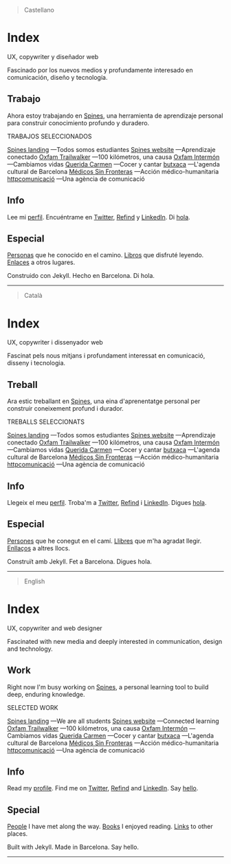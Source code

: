 
> Castellano

# Index

UX, copywriter y diseñador web

Fascinado por los nuevos medios y profundamente interesado en comunicación, diseño y tecnología.


## Trabajo

Ahora estoy trabajando en [Spines](#), una herramienta de aprendizaje personal para construir conocimiento profundo y duradero.


TRABAJOS SELECCIONADOS

[Spines landing](#) —Todos somos estudiantes
[Spines website](#) —Aprendizaje conectado
[Oxfam Trailwalker](#) —100 kilómetros, una causa
[Oxfam Intermón](#) —Cambiamos vidas
[Querida Carmen](#) —Cocer y cantar
[butxaca](#) —L'agenda cultural de Barcelona
[Médicos Sin Fronteras](#) —Acción médico-humanitaria
[httpcomunicació](#) —Una agència de comunicació


## Info

Lee mi [perfil](#).
Encuéntrame en [Twitter](#), [Refind](#) y [LinkedIn](#).
Di [hola](#).


## Especial

[Personas](#) que he conocido en el camino.
[Libros](#) que disfruté leyendo.
[Enlaces](#) a otros lugares.


Construido con Jekyll. Hecho en Barcelona. Di hola.


---


> Català

# Index

UX, copywriter i dissenyador web

Fascinat pels nous mitjans i profundament interessat en comunicació, disseny i tecnologia.


## Treball

Ara estic treballant en [Spines](#), una eina d'aprenentatge personal per construir coneixement profund i durador.


TREBALLS SELECCIONATS

[Spines landing](#) —Todos somos estudiantes
[Spines website](#) —Aprendizaje conectado
[Oxfam Trailwalker](#) —100 kilómetros, una causa
[Oxfam Intermón](#) —Cambiamos vidas
[Querida Carmen](#) —Cocer y cantar
[butxaca](#) —L'agenda cultural de Barcelona
[Médicos Sin Fronteras](#) —Acción médico-humanitaria
[httpcomunicació](#) —Una agència de comunicació


## Info

Llegeix el meu [perfil](#).
Troba'm a [Twitter](#), [Refind](#) i [LinkedIn](#).
Digues [hola](#).


## Especial

[Persones](#) que he conegut en el camí.
[Llibres](#) que m'ha agradat llegir.
[Enllaços](#) a altres llocs.


Construït amb Jekyll. Fet a Barcelona. Digues hola.


---


> English

# Index

UX, copywriter and web designer

Fascinated with new media and deeply interested in communication, design and technology.


## Work

Right now I'm busy working on [Spines](#), a personal learning tool to build deep, enduring knowledge.


SELECTED WORK

[Spines landing](#) —We are all students
[Spines website](#) —Connected learning
[Oxfam Trailwalker](#) —100 kilómetros, una causa
[Oxfam Intermón](#) —Cambiamos vidas
[Querida Carmen](#) —Cocer y cantar
[butxaca](#) —L'agenda cultural de Barcelona
[Médicos Sin Fronteras](#) —Acción médico-humanitaria
[httpcomunicació](#) —Una agència de comunicació


## Info

Read my [profile](#).
Find me on [Twitter](#), [Refind](#) and [LinkedIn](#).
Say [hello](#).


## Special

[People](#) I have met along the way.
[Books](#) I enjoyed reading.
[Links](#) to other places.


Built with Jekyll. Made in Barcelona. Say hello.


---
